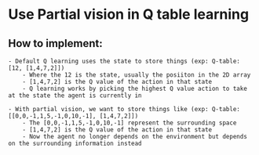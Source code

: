 # Use Partial vision in Q table learning

## How to implement:
    - Default Q learning uses the state to store things (exp: Q-table: [12, [1,4,7,2]])
        - Where the 12 is the state, usually the posiiton in the 2D array
        - [1,4,7,2] is the Q value of the action in that state
        - Q learning works by picking the highest Q value action to take at the state the agent is currently in
    
    - With partial vision, we want to store things like (exp: Q-table: [[0,0,-1,1,5,-1,0,10,-1], [1,4,7,2]])
        - The [0,0,-1,1,5,-1,0,10,-1] represent the surrounding space
        - [1,4,7,2] is the Q value of the action in that state
        - Now the agent no longer depends on the environment but depends on the surrounding information instead